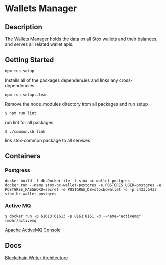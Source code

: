 # Wallets Manager

## Description
The Wallets Manager holds the data on all Stox wallets and their balances, and serves all related wallet apis.


## Getting Started

```npm run setup```

Installs all of the packages dependencies and links any cross-dependencies.

```npm run setup:clean```

Remove the node_modules directory from all packages and run setup

```$ npm run lint```

run lint for all packages

`$ ./common.sh link`

link stox-common package to all services

## Containers

### Postgress
```
docker build -f db.Dockerfile -t stox-bc-wallet-postgres .
docker run --name stox-bc-wallet-postgres -e POSTGRES_USER=postgres -e POSTGRES_PASSWORD=secret -e POSTGRES_DB=stoxbcwallet -d -p 5433:5432 stox-bc-wallet-postgres
```

### Active MQ
```
$ docker run -p 61613:61613 -p 8161:8161 -d --name="activemq" rmohr/activemq
```
[Apache ActiveMQ Console](http://localhost:8161)

## Docs
[Blockchain Writer Architecture](https://docs.google.com/document/d/1eXrxDFgjDl-2No22om8vesqGhU7iGtw8iDSuN3VoHJ4/edit#heading=h.jsy3plhn9pv8)

